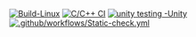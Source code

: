 
[![Build-Linux](https://github.com/priyanu15/M1_TaxCalculator_Util/actions/workflows/Build-Linux.yml/badge.svg)](https://github.com/priyanu15/M1_TaxCalculator_Util/actions/workflows/Build-Linux.yml)
[![C/C++ CI](https://github.com/priyanu15/M1_TaxCalculator_Util/actions/workflows/c-cpp.yml/badge.svg)](https://github.com/priyanu15/M1_TaxCalculator_Util/actions/workflows/c-cpp.yml)
[![unity testing -Unity](https://github.com/priyanu15/M1_TaxCalculator_Util/actions/workflows/unity.yml/badge.svg)](https://github.com/priyanu15/M1_TaxCalculator_Util/actions/workflows/unity.yml)
[![.github/workflows/Static-check.yml](https://github.com/priyanu15/M1_TaxCalculator_Util/actions/workflows/Static-check.yml/badge.svg)](https://github.com/priyanu15/M1_TaxCalculator_Util/actions/workflows/Static-check.yml)
